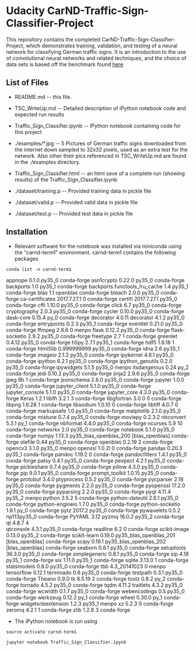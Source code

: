 
Udacity CarND-Traffic-Sign-Classifier-Project
===================================================

This repository contains the completed CarND-Traffic-Sign-Classifier-Project, which
demonstrates training, validation, and testing of a neural network for classifying 
German traffic signs. It is an introduction to the use of convolutional neural networks
and related techniques, and the choice of data sets is based off the benchmark found 
[here](http://http://benchmark.ini.rub.de/)
   

## List of Files
- README.md -- this file.
- TSC_WriteUp.md -- Detailed description of iPython notebook code and expected run results
- Traffic_Sign_Classifier.ipynb  -- IPython notebook containing code for this project
- ./examples/*.jpg  -- 5 Pictures of German traffic signs downloaded from the internet
  		       down sampled to 32x32 pixels, used as an extra test for the network. Also other 
             their pics referenced in TSC_WriteUp.md are found in the ./examples directory.
- Traffic_Sign_Classifier.html -- an html save of a complete run (showing results) of the Traffic_Sign_Classifier.ipynb 

- ./dataset/training.p -- Provided training data in pickle file
- ./dataset/valid.p    -- Provided valid data in pickle file
- ./dataset/test.p     -- Provided test  data in pickle file


## Installation

-  Relevant software for the notebook was installed via miniconda using the "carnd-term1"
environment. carnd-term1 contains the following packages
```
conda list -n carnd-term1
```
appnope                   0.1.0                    py35_0    conda-forge
asn1crypto                0.22.0                   py35_0    conda-forge
backports                 1.0                      py35_1    conda-forge
backports.functools_lru_cache 1.4                      py35_1    conda-forge
blas                      1.1                    openblas    conda-forge
bleach                    2.0.0                    py35_0    conda-forge
ca-certificates           2017.7.27.1                   0    conda-forge
certifi                   2017.7.27.1              py35_0    conda-forge
cffi                      1.10.0                   py35_0    conda-forge
click                     6.7                      py35_0    conda-forge
cryptography              2.0.3                    py35_0    conda-forge
cycler                    0.10.0                   py35_0    conda-forge
dask-core                 0.15.4                     py_0    conda-forge
decorator                 4.0.11                    <pip>
decorator                 4.1.2                    py35_0    conda-forge
entrypoints               0.2.3                    py35_1    conda-forge
eventlet                  0.21.0                   py35_0    conda-forge
ffmpeg                    2.8.6                         0    menpo
flask                     0.12.2                   py35_0    conda-forge
flask-socketio            2.9.2                    py35_0    conda-forge
freetype                  2.7                           1    conda-forge
greenlet                  0.4.12                   py35_0    conda-forge
h5py                      2.7.1                    py35_1    conda-forge
hdf5                      1.8.18                        1    conda-forge
html5lib                  0.999999999              py35_0    conda-forge
idna                      2.6                      py35_1    conda-forge
imageio                   2.1.2                    py35_0    conda-forge
ipykernel                 4.6.1                    py35_0    conda-forge
ipython                   6.2.1                    py35_0    conda-forge
ipython_genutils          0.2.0                    py35_0    conda-forge
ipywidgets                5.1.5                    py35_0    menpo
itsdangerous              0.24                       py_2    conda-forge
jedi                      0.10.2                   py35_0    conda-forge
jinja2                    2.9.6                    py35_0    conda-forge
jpeg                      9b                            1    conda-forge
jsonschema                2.6.0                    py35_0    conda-forge
jupyter                   1.0.0                    py35_0    conda-forge
jupyter_client            5.1.0                    py35_0    conda-forge
jupyter_console           5.1.0                    py35_0    conda-forge
jupyter_core              4.3.0                    py35_0    conda-forge
Keras                     1.2.1                     <pip>
libffi                    3.2.1                         3    conda-forge
libgfortran               3.0.0                         0    conda-forge
libpng                    1.6.28                        1    conda-forge
libsodium                 1.0.10                        0    conda-forge
libtiff                   4.0.7                         0    conda-forge
markupsafe                1.0                      py35_0    conda-forge
matplotlib                2.1.0                    py35_0    conda-forge
mistune                   0.7.4                    py35_0    conda-forge
moviepy                   0.2.3.2                   <pip>
nbconvert                 5.3.1                      py_1    conda-forge
nbformat                  4.4.0                    py35_0    conda-forge
ncurses                   5.9                          10    conda-forge
networkx                  2.0                      py35_0    conda-forge
notebook                  5.1.0                    py35_0    conda-forge
numpy                     1.13.3          py35_blas_openblas_200  [blas_openblas]  conda-forge
olefile                   0.44                     py35_0    conda-forge
openblas                  0.2.19                        2    conda-forge
opencv3                   3.1.0                    py35_0    menpo
openssl                   1.0.2l                        0    conda-forge
pandas                    0.20.3                   py35_1    conda-forge
pandoc                    1.19.2                        0    conda-forge
pandocfilters             1.4.1                    py35_0    conda-forge
patsy                     0.4.1                    py35_0    conda-forge
pexpect                   4.2.1                    py35_0    conda-forge
pickleshare               0.7.4                    py35_0    conda-forge
pillow                    4.3.0                    py35_0    conda-forge
pip                       9.0.1                    py35_0    conda-forge
prompt_toolkit            1.0.15                   py35_0    conda-forge
protobuf                  3.4.0                     <pip>
ptyprocess                0.5.2                    py35_0    conda-forge
pycparser                 2.18                     py35_0    conda-forge
pygments                  2.2.0                    py35_0    conda-forge
pyopenssl                 17.2.0                   py35_0    conda-forge
pyparsing                 2.2.0                    py35_0    conda-forge
pyqt                      4.11.4                   py35_2    menpo
python                    3.5.2                         5    conda-forge
python-dateutil           2.6.1                    py35_0    conda-forge
python-engineio           1.7.0                    py35_0    conda-forge
python-socketio           1.8.1                      py_0    conda-forge
pytz                      2017.2                   py35_0    conda-forge
pywavelets                0.5.2               np113py35_0    conda-forge
PyYAML                    3.12                      <pip>
pyzmq                     16.0.2                   py35_2    conda-forge
qt                        4.8.7                         4  
qtconsole                 4.3.1                    py35_0    conda-forge
readline                  6.2                           0    conda-forge
scikit-image              0.13.0                   py35_2    conda-forge
scikit-learn              0.19.0          py35_blas_openblas_201  [blas_openblas]  conda-forge
scipy                     0.19.1          py35_blas_openblas_202  [blas_openblas]  conda-forge
seaborn                   0.8.1                    py35_0    conda-forge
setuptools                36.3.0                   py35_0    conda-forge
simplegeneric             0.8.1                    py35_0    conda-forge
sip                       4.18                     py35_1    conda-forge
six                       1.11.0                   py35_1    conda-forge
sqlite                    3.13.0                        1    conda-forge
statsmodels               0.8.0                    py35_0    conda-forge
tbb                       4.3_20141023                  0    menpo
tensorflow                0.12.1                    <pip>
terminado                 0.6                      py35_0    conda-forge
testpath                  0.3.1                    py35_0    conda-forge
Theano                    0.9.0                     <pip>
tk                        8.5.19                        2    conda-forge
toolz                     0.8.2                      py_2    conda-forge
tornado                   4.5.2                    py35_0    conda-forge
tqdm                      4.11.2                    <pip>
traitlets                 4.3.2                    py35_0    conda-forge
wcwidth                   0.1.7                    py35_0    conda-forge
webencodings              0.5                      py35_0    conda-forge
werkzeug                  0.12.2                     py_1    conda-forge
wheel                     0.30.0                     py_1    conda-forge
widgetsnbextension        1.2.3                    py35_1    menpo
xz                        5.2.3                         0    conda-forge
zeromq                    4.2.1                         1    conda-forge
zlib                      1.2.8                         3    conda-forge





-  The iPython notebook is run using
```
source activate carnd-term1
```
```
jupyter notebook Traffic_Sign_Classifier.ipynb 
```  
